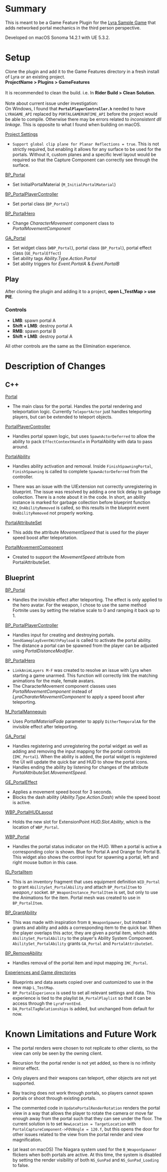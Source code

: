 # Summary
This is meant to be a Game Feature Plugin for the [Lyra Sample Game](https://dev.epicgames.com/documentation/en-us/unreal-engine/lyra-sample-game-in-unreal-engine) that adds networked portal mechanics in the third person perspective.

Developed on macOS Sonoma 14.2.1 with UE 5.3.2.
# Setup  
Clone the plugin and add it to the Game Features directory in a fresh install of Lyra or an existing project.\
**ProjectName > Plugins > GameFeatures** \
\
It is recommended to clean the build. i.e. In **Rider Build > Clean Solution**.\
\
Note about current issue under investigation:\
On Windows, I found that **`PortalPlayerController.h`** needed to have `LYRAGAME_API` replaced by `PORTALGAMERUNTIME_API` before the project would be able to compile. Otherwise there may be errors related to _inconsistent dll linkage_. This is opposite to what I found when building on macOS. 
  
<u>Project Settings</u>
- `Support global clip plane for Planar Reflections = true`. This is not strictly required, but enabling it allows for any surface to be used for the portals. Without it, custom planes and a specific level layout would be required so that the Capture Component can correctly see through the surface.  
  
<u>BP_Portal</u>  
- Set InitialPortalMaterial (`M_InitialPortalMaterial`)
  
<u>BP_PortalPlayerController</u>  
- Set portal class (`BP_Portal`)
  
<u>BP_PortalHero</u>  
- Change *CharacterMovement* component class to *PortalMovementComponent*  
  
<u>GA_Portal</u>  
- Set widget class (`WBP_Portal`), portal class (`BP_Portal`), portal effect class (`GE_PortalEffect`)  
- Set ability tags *Ability.Type.Action.Portal*  
- Set ability triggers for *Event.PortalA* & *Event.PortalB*
## Play
After cloning the plugin and adding it to a project, **open L_TestMap > use PIE**.
### Controls
- **LMB**: spawn portal A
- **Shift + LMB**: destroy portal A
- **RMB**: spawn portal B
- **Shift + LMB**: destroy portal A

All other controls are the same as the Elimination experience.
# Description of Changes
## C++
<u>Portal</u>  
- The main class for the portal. Handles the portal rendering and teleportation logic. Currently `TeleportActor` just handles teleporting players, but can be extended to teleport objects.  
  
<u>PortalPlayerController</u>  
- Handles portal spawn logic, but uses `SpawnActorDeferred` to allow the ability to pack `EffectContextHandle` in PortalAbility with data to pass around.  
  
<u>PortalAbility</u>  
- Handles ability activation and removal. Inside `FinishSpawningPortal`, `FinishSpawning` is called to complete `SpawnActorDeferred` from the controller.  
  
- There was an issue with the UIExtension not correctly unregistering in blueprint. The issue was resolved by adding a one tick delay to garbage collection. There is a note about it in the code. In short, an ability instance is marked for garbage collection before blueprint function `K2_OnAbilityRemoved` is called, so this results in the blueprint event `OnAbilityRemoved` not properly working.  
  
<u>PortalAttributeSet</u> 
- This adds the attribute *MovementSpeed* that is used for the player speed boost after teleportation.  
  
<u>PortalMovementComponent</u>  
- Created to support the *MovementSpeed* attribute from PortalAttributeSet.  
## Blueprint
<u>BP_Portal</u>  
- Handles the invisible effect after teleporting. The effect is only applied to the hero avatar. For the weapon, I chose to use the same method Fortnite uses by setting the relative scale to 0 and ramping it back up to 1.  
  
<u>BP_PortalPlayerController</u>  
- Handles input for creating and destroying portals. `SendGameplayEventWithPayload` is called to activate the portal ability.  
- The distance a portal can be spawned from the player can be adjusted using *PortalDistanceModifier*.  
  
<u>BP_PortalHero</u>  
- `LinkAnimLayers M-F` was created to resolve an issue with Lyra when starting a game unarmed. This function will correctly link the matching animations for the male, female avatars.  
- The CharacterMovement component classes uses *PortalMovementComponent* instead of *LyraCharaterMovementComponent* to apply a speed boost after teleporting.  
  
<u>M_PortalMannequin</u>  
- Uses *PortalMaterialFade* parameter to apply `DitherTemporalAA` for the invisible effect after teleporting.  
  
<u>GA_Portal</u>  
- Handles registering and unregistering the portal widget as well as adding and removing the input mapping for the portal controls (`IMC_Portal`). When the ability is added, the portal widget is registered the UI will update the quick bar and HUD to show the portal icons.  
- Handles ending the ability by listening for changes of the attribute *PortalAttributeSet.MovementSpeed*.  
  
<u>GE_PortalEffect</u>  
- Applies a movement speed boost for 3 seconds.  
- Blocks the dash ability (*Ability.Type.Action.Dash*) while the speed boost is active.  
  
<u>WBP_PortalHUDLayout</u>  
- Holds the new slot for ExtensionPoint *HUD.Slot.Ability*, which is the location of `WBP_Portal`.  
  
<u>WBP_Portal</u>  
- Handles the portal status indicator on the HUD. When a portal is active a corresponding color is shown. Blue for Portal A and Orange for Portal B. This widget also shows the control input for spawning a portal, left and right mouse button in this case.  
  
<u>ID_PortalItem</u>  
- This is an inventory fragment that uses equipment definition `WID_Portal` to grant `AbilitySet_PortalAbility` and attach `BP_PortalItem` to *weapon_r* socket. `BP_WeaponInstance_PortalItem` is set, but only to use the Animations for the item. Portal mesh was created to use in `BP_PortalItem`.  
  
<u>BP_GrantAbility</u>  
- This was made with inspiration from `B_WeaponSpawner`, but instead it grants and ability and adds a corresponding item to the quick bar. When the player overlaps this actor, they are given a portal item, which adds `AbilitySet_PortalAbility` to the player's Ability System Component. `AbilitySet_PortalAbility` grants `GA_Portal` and `PortalAttributeSet`.  
  
<u>BP_RemoveAbility</u>  
- Handles removal of the portal item and input mapping `IMC_Portal`.  
  
<u>Experiences and Game directories</u>  
- Blueprints and data assets copied over and customized to use in the new map `L_TestMap`.  
- `BP_PortalExperience` is used to set all relevant settings and data. This experience is tied to the playlist `DA_PortalPlaylist` so that it can be access through the `LyraFrontEnd`.  
- `DA_PortalTagRelationships` is added, but unchanged from default for now.
# Known Limitations and Future Work
- The portal renders were chosen to not replicate to other clients, so the view can only be seen by the owning client.

- Recursion for the portal render is not yet added, so there is no infinity mirror effect.

- Only players and their weapons can teleport, other objects are not yet supported.

- Ray tracing does not work through portals, so players cannot spawn portals or shoot through existing portals.

- The commented code in `UpdatePortalRenderRotation` renders the portal view in a way that allows the player to rotate the camera or move far enough away from the portal such that they can see under the floor. The current solution is to set `NewLocation = TargetLocation` with `PortalCaptureComponent->FOVAngle = 120.f`, but this opens the door for other issues related to the view from the portal render and view magnification.

- (at least on macOS) The Niagara system used for the `B_WeaponSpawner` flickers when both portals are active. At this time, the system is disabled by setting the render visibility of both `NS_GunPad` and `NS_GunPad_Loading` to false.

